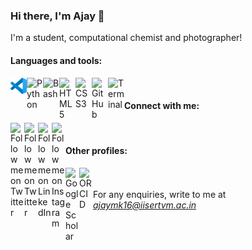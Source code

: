### Hi there, I'm Ajay 👋 
I'm a student, computational chemist and photographer!

#### Languages and tools:
[<img align="left" alt="Visual Studio Code" width="26px" src="https://raw.githubusercontent.com/github/explore/80688e429a7d4ef2fca1e82350fe8e3517d3494d/topics/visual-studio-code/visual-studio-code.png" />](https://github.com/ajay-mk)
[<img align="left" alt="Python" width="26px" src="https://img.icons8.com/color/48/000000/python--v2.png"/>](https://github.com/ajay-mk)
[<img align="left" alt="Bash" width="26px" src="https://user-images.githubusercontent.com/68733884/148506597-5d141d64-937e-478a-850e-b09f1717ea51.png" />](https://github.com/ajay-mk)
[<img align="left" alt="HTML5" width="26px" src="https://user-images.githubusercontent.com/68733884/148511302-4141837c-4976-4c90-b829-92d510cca40d.png" />](https://github.com/ajay-mk)
[<img align="left" alt="CSS3" width="26px" src="https://user-images.githubusercontent.com/68733884/148511361-1c8323bd-534c-4a1d-a9b3-05428bc5bdf2.png" />](https://github.com/ajay-mk)
[<img align="left" alt="GitHub" width="26px" src="https://simpleicons.org/icons/github.svg" />](https://github.com/)
[<img align="left" alt="Terminal" width="26px" src="https://user-images.githubusercontent.com/68733884/148511744-83f45445-1e0e-4ef4-9f44-98f1be69a55a.png" />](https://github.com/ajay-mk)
<br>
#### Connect with me:
[<img align="left" alt="Follow me on Twitter" width="22px" src="https://cdn.jsdelivr.net/npm/simple-icons@v3/icons/gmail.svg" />](mailto:ajaymk16@iisertvm.ac.in)
[<img align="left" alt="Follow me on Twitter" width="22px" src="https://cdn.jsdelivr.net/npm/simple-icons@v3/icons/twitter.svg" />](https://twitter.com/ajaymk_)
[<img align="left" alt="Follow me on LinkedIn" width="22px" src="https://cdn.jsdelivr.net/npm/simple-icons@v3/icons/linkedin.svg" />](https://in.linkedin.com/in/iamajaymk)
[<img align="left" alt="Follow me on Instagram" width="22px" src="https://cdn.jsdelivr.net/npm/simple-icons@v3/icons/instagram.svg" />](https://instagram.com/ajaymk_)
<br>
#### Other profiles:
[<img align="left" alt="Google Scholar" width="22px" src="https://simpleicons.org/icons/googlescholar.svg" />](https://scholar.google.com/citations?hl=en&user=VC-HIpUAAAAJ)
[<img align="left" alt="ORCID" width="22px" src="https://simpleicons.org/icons/orcid.svg" />](https://orcid.org/0000-0002-0079-5443/)
<br>
<br>
For any enquiries, write to me at *ajaymk16@iisertvm.ac.in*
